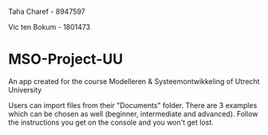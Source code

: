Taha Charef - 8947597

Vic ten Bokum - 1801473

# MSO-Project-UU

An app created for the course Modelleren &amp; Systeemontwikkeling of Utrecht University

Users can import files from their "Documents" folder. There are 3 examples which can be chosen as well (beginner, intermediate and advanced). Follow the instructions you get on the console and you won't get lost.
